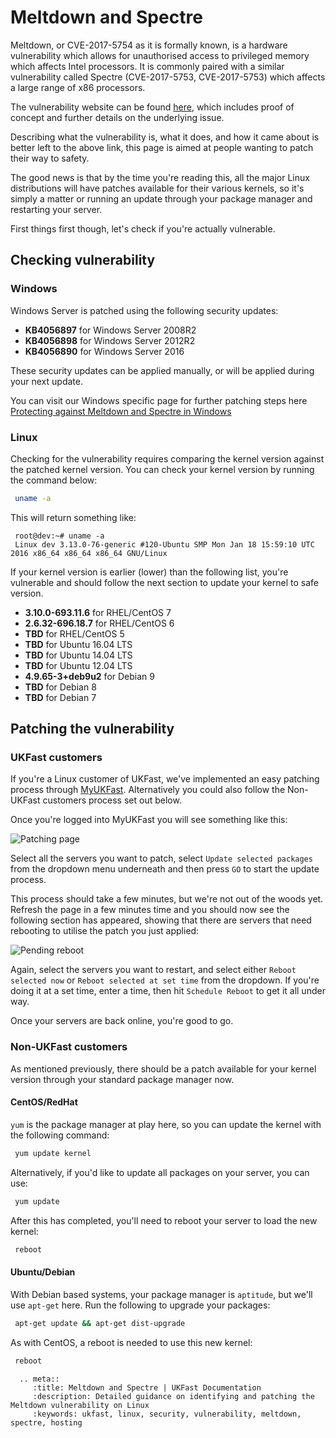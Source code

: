 # Meltdown and Spectre

Meltdown, or CVE-2017-5754 as it is formally known, is a hardware vulnerability which allows for unauthorised access to privileged memory which affects Intel processors. It is commonly paired with a similar vulnerability called Spectre (CVE-2017-5753, CVE-2017-5753) which affects a large range of x86 processors.

The vulnerability website can be found [here](https://meltdownattack.com/), which includes proof of concept and further details on the underlying issue.

Describing what the vulnerability is, what it does, and how it came about is better left to the above link, this page is aimed at people wanting to patch their way to safety.

The good news is that by the time you're reading this, all the major Linux distributions will have patches available for their various kernels, so it's simply a matter or running an update through your package manager and restarting your server.

First things first though, let's check if you're actually vulnerable.

## Checking vulnerability

### Windows

Windows Server is patched using the following security updates:

* **KB4056897** for Windows Server 2008R2
* **KB4056898** for Windows Server 2012R2
* **KB4056890** for Windows Server 2016

These security updates can be applied manually, or will be applied during your next update.

You can visit our Windows specific page for further patching steps here
[Protecting against Meltdown and Spectre in Windows](/operatingsystems/windows/windowsadministration/meltdownspectrepatch)

### Linux

Checking for the vulnerability requires comparing the kernel version against the patched kernel version. You can check your kernel version by running the command below:


```bash
 uname -a
```

This will return something like:

```console
 root@dev:~# uname -a
 Linux dev 3.13.0-76-generic #120-Ubuntu SMP Mon Jan 18 15:59:10 UTC 2016 x86_64 x86_64 x86_64 GNU/Linux
```

If your kernel version is earlier (lower) than the following list, you're vulnerable and should follow the next section to update your kernel to safe version.

* **3.10.0-693.11.6** for RHEL/CentOS 7
* **2.6.32-696.18.7** for RHEL/CentOS 6
* **TBD** for RHEL/CentOS 5
* **TBD** for Ubuntu 16.04 LTS
* **TBD** for Ubuntu 14.04 LTS
* **TBD** for Ubuntu 12.04 LTS
* **4.9.65-3+deb9u2** for Debian 9
* **TBD** for Debian 8
* **TBD** for Debian 7

## Patching the vulnerability

### UKFast customers

If you're a Linux customer of UKFast, we've implemented an easy patching process through [MyUKFast](https://my.ukfast.co.uk/server/package-update.php).  Alternatively you could also follow the Non-UKFast customers process set out below.

Once you're logged into MyUKFast you will see something like this:

![Patching page](files/dirtycow1.jpg)

Select all the servers you want to patch, select `Update selected packages` from the dropdown menu underneath and then press `GO` to start the update process.

This process should take a few minutes, but we're not out of the woods yet. Refresh the page in a few minutes time and you should now see the following section has appeared, showing that there are servers that need rebooting to utilise the patch you just applied:

![Pending reboot](files/dirtycow2.jpg)

Again, select the servers you want to restart, and select either `Reboot selected now` or `Reboot selected at set time` from the dropdown. If you're doing it at a set time, enter a time, then hit `Schedule Reboot` to get it all under way.

Once your servers are back online, you're good to go.


### Non-UKFast customers

As mentioned previously, there should be a patch available for your kernel version through your standard package manager now.

#### CentOS/RedHat

`yum` is the package manager at play here, so you can update the kernel with the following command:

```bash
 yum update kernel
```

Alternatively, if you'd like to update all packages on your server, you can use:

```bash
 yum update
```

After this has completed, you'll need to reboot your server to load the new kernel:

```bash
 reboot
```

#### Ubuntu/Debian

With Debian based systems, your package manager is `aptitude`, but we'll use `apt-get` here. Run the following to upgrade your packages:

```bash
 apt-get update && apt-get dist-upgrade
```

As with CentOS, a reboot is needed to use this new kernel:

```bash
 reboot
```

 ```eval_rst
   .. meta::
      :title: Meltdown and Spectre | UKFast Documentation
      :description: Detailed guidance on identifying and patching the Meltdown vulnerability on Linux
      :keywords: ukfast, linux, security, vulnerability, meltdown, spectre, hosting
